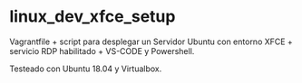 # linux_dev_xfce_setup

Vagrantfile + script para desplegar un Servidor Ubuntu con entorno XFCE + servicio RDP habilitado + VS-CODE y Powershell.

Testeado con Ubuntu 18.04 y Virtualbox.
